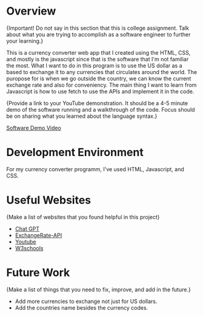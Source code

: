 # Overview

{Important! Do not say in this section that this is college assignment. Talk about what you are trying to accomplish as a software engineer to further your learning.}

This is a currency converter web app that I created using the HTML, CSS, and mostly is the javascript since that is the software that I'm not familiar the most. What I want to do in this program is to use the US dollar as a based to exchange it to any currencies that circulates around the world. The puropose for is when we go outside the country, we can know the current exchange rate and also for conveniency. The main thing I want to learn from Javascript is how to use fetch to use the APIs and implement it in the code.

{Provide a link to your YouTube demonstration. It should be a 4-5 minute demo of the software running and a walkthrough of the code. Focus should be on sharing what you learned about the language syntax.}

[Software Demo Video](http://youtube.link.goes.here)

# Development Environment

For my currency converter programm, I've used HTML, Javascript, and CSS.

# Useful Websites

{Make a list of websites that you found helpful in this project}

- [Chat GPT](https://chatgpt.com/)
- [ExchangeRate-API](https://www.exchangerate-api.com/)
- [Youtube](https://www.youtube.com/)
- [W3schools](https://www.w3schools.com/js/default.asp)

# Future Work

{Make a list of things that you need to fix, improve, and add in the future.}

- Add more currencies to exchange not just for US dollars.
- Add the countries name besides the currency codes.